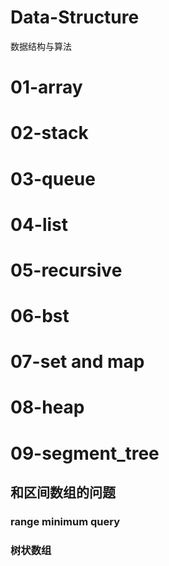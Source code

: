# Data-Structure
数据结构与算法

# 01-array
# 02-stack
# 03-queue
# 04-list
# 05-recursive
# 06-bst
# 07-set and map
# 08-heap

# 09-segment_tree
## 和区间数组的问题
### range minimum query
### 树状数组